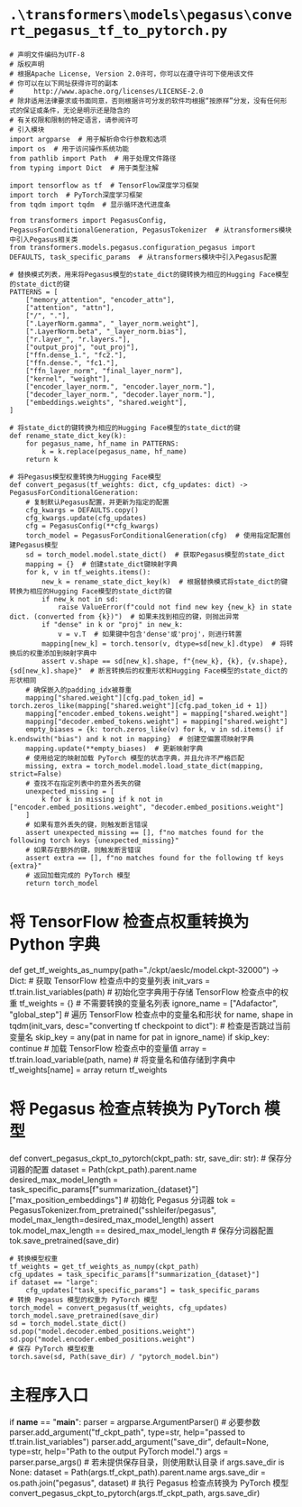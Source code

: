 # `.\transformers\models\pegasus\convert_pegasus_tf_to_pytorch.py`

```
# 声明文件编码为UTF-8
# 版权声明
# 根据Apache License, Version 2.0许可，你可以在遵守许可下使用该文件
# 你可以在以下网址获得许可的副本
#     http://www.apache.org/licenses/LICENSE-2.0
# 除非适用法律要求或书面同意，否则根据许可分发的软件均根据“按原样”分发，没有任何形式的保证或条件，无论是明示还是隐含的
# 有关权限和限制的特定语言，请参阅许可
# 引入模块
import argparse  # 用于解析命令行参数和选项
import os  # 用于访问操作系统功能
from pathlib import Path  # 用于处理文件路径
from typing import Dict  # 用于类型注解

import tensorflow as tf  # TensorFlow深度学习框架
import torch  # PyTorch深度学习框架
from tqdm import tqdm  # 显示循环迭代进度条

from transformers import PegasusConfig, PegasusForConditionalGeneration, PegasusTokenizer  # 从transformers模块中引入Pegasus相关类
from transformers.models.pegasus.configuration_pegasus import DEFAULTS, task_specific_params  # 从transformers模块中引入Pegasus配置

# 替换模式列表，用来将Pegasus模型的state_dict的键转换为相应的Hugging Face模型的state_dict的键
PATTERNS = [
    ["memory_attention", "encoder_attn"],
    ["attention", "attn"],
    ["/", "."],
    [".LayerNorm.gamma", "_layer_norm.weight"],
    [".LayerNorm.beta", "_layer_norm.bias"],
    ["r.layer_", "r.layers."],
    ["output_proj", "out_proj"],
    ["ffn.dense_1.", "fc2."],
    ["ffn.dense.", "fc1."],
    ["ffn_layer_norm", "final_layer_norm"],
    ["kernel", "weight"],
    ["encoder_layer_norm.", "encoder.layer_norm."],
    ["decoder_layer_norm.", "decoder.layer_norm."],
    ["embeddings.weights", "shared.weight"],
]

# 将state_dict的键转换为相应的Hugging Face模型的state_dict的键
def rename_state_dict_key(k):
    for pegasus_name, hf_name in PATTERNS:
        k = k.replace(pegasus_name, hf_name)
    return k

# 将Pegasus模型权重转换为Hugging Face模型
def convert_pegasus(tf_weights: dict, cfg_updates: dict) -> PegasusForConditionalGeneration:
    # 复制默认Pegasus配置，并更新为指定的配置
    cfg_kwargs = DEFAULTS.copy()
    cfg_kwargs.update(cfg_updates)
    cfg = PegasusConfig(**cfg_kwargs)
    torch_model = PegasusForConditionalGeneration(cfg)  # 使用指定配置创建Pegasus模型
    sd = torch_model.model.state_dict()  # 获取Pegasus模型的state_dict
    mapping = {}  # 创建state_dict键映射字典
    for k, v in tf_weights.items():
        new_k = rename_state_dict_key(k)  # 根据替换模式将state_dict的键转换为相应的Hugging Face模型的state_dict的键
        if new_k not in sd:
            raise ValueError(f"could not find new key {new_k} in state dict. (converted from {k})")  # 如果未找到相应的键，则抛出异常
        if "dense" in k or "proj" in new_k:
            v = v.T  # 如果键中包含'dense'或'proj'，则进行转置
        mapping[new_k] = torch.tensor(v, dtype=sd[new_k].dtype)  # 将转换后的权重添加到映射字典中
        assert v.shape == sd[new_k].shape, f"{new_k}, {k}, {v.shape}, {sd[new_k].shape}"  # 断言转换后的权重形状和Hugging Face模型的state_dict的形状相同
    # 确保嵌入的padding_idx被尊重
    mapping["shared.weight"][cfg.pad_token_id] = torch.zeros_like(mapping["shared.weight"][cfg.pad_token_id + 1])
    mapping["encoder.embed_tokens.weight"] = mapping["shared.weight"]
    mapping["decoder.embed_tokens.weight"] = mapping["shared.weight"]
    empty_biases = {k: torch.zeros_like(v) for k, v in sd.items() if k.endswith("bias") and k not in mapping}  # 创建空偏置项映射字典
    mapping.update(**empty_biases)  # 更新映射字典
    # 使用给定的映射加载 PyTorch 模型的状态字典，并且允许不严格匹配
    missing, extra = torch_model.model.load_state_dict(mapping, strict=False)
    # 查找不在指定列表中的意外丢失的键
    unexpected_missing = [
        k for k in missing if k not in ["encoder.embed_positions.weight", "decoder.embed_positions.weight"]
    ]
    # 如果有意外丢失的键，则触发断言错误
    assert unexpected_missing == [], f"no matches found for the following torch keys {unexpected_missing}"
    # 如果存在额外的键，则触发断言错误
    assert extra == [], f"no matches found for the following tf keys {extra}"
    # 返回加载完成的 PyTorch 模型
    return torch_model
```  
# 将 TensorFlow 检查点权重转换为 Python 字典
def get_tf_weights_as_numpy(path="./ckpt/aeslc/model.ckpt-32000") -> Dict:
    # 获取 TensorFlow 检查点中的变量列表
    init_vars = tf.train.list_variables(path)
    # 初始化空字典用于存储 TensorFlow 检查点中的权重
    tf_weights = {}
    # 不需要转换的变量名列表
    ignore_name = ["Adafactor", "global_step"]
    # 遍历 TensorFlow 检查点中的变量名和形状
    for name, shape in tqdm(init_vars, desc="converting tf checkpoint to dict"):
        # 检查是否跳过当前变量名
        skip_key = any(pat in name for pat in ignore_name)
        if skip_key:
            continue
        # 加载 TensorFlow 检查点中的变量值
        array = tf.train.load_variable(path, name)
        # 将变量名和值存储到字典中
        tf_weights[name] = array
    return tf_weights

# 将 Pegasus 检查点转换为 PyTorch 模型
def convert_pegasus_ckpt_to_pytorch(ckpt_path: str, save_dir: str):
    # 保存分词器的配置
    dataset = Path(ckpt_path).parent.name
    desired_max_model_length = task_specific_params[f"summarization_{dataset}"]["max_position_embeddings"]
    # 初始化 Pegasus 分词器
    tok = PegasusTokenizer.from_pretrained("sshleifer/pegasus", model_max_length=desired_max_model_length)
    assert tok.model_max_length == desired_max_model_length
    # 保存分词器配置
    tok.save_pretrained(save_dir)

    # 转换模型权重
    tf_weights = get_tf_weights_as_numpy(ckpt_path)
    cfg_updates = task_specific_params[f"summarization_{dataset}"]
    if dataset == "large":
        cfg_updates["task_specific_params"] = task_specific_params
    # 转换 Pegasus 模型的权重为 PyTorch 模型
    torch_model = convert_pegasus(tf_weights, cfg_updates)
    torch_model.save_pretrained(save_dir)
    sd = torch_model.state_dict()
    sd.pop("model.decoder.embed_positions.weight")
    sd.pop("model.encoder.embed_positions.weight")
    # 保存 PyTorch 模型权重
    torch.save(sd, Path(save_dir) / "pytorch_model.bin")

# 主程序入口
if __name__ == "__main__":
    parser = argparse.ArgumentParser()
    # 必要参数
    parser.add_argument("tf_ckpt_path", type=str, help="passed to tf.train.list_variables")
    parser.add_argument("save_dir", default=None, type=str, help="Path to the output PyTorch model.")
    args = parser.parse_args()
    # 若未提供保存目录，则使用默认目录
    if args.save_dir is None:
        dataset = Path(args.tf_ckpt_path).parent.name
        args.save_dir = os.path.join("pegasus", dataset)
    # 执行 Pegasus 检查点转换为 PyTorch 模型
    convert_pegasus_ckpt_to_pytorch(args.tf_ckpt_path, args.save_dir)
```